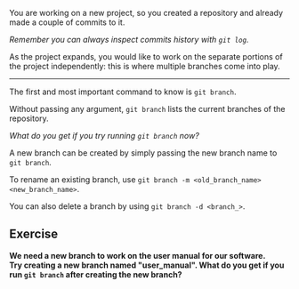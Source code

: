 You are working on a new project, so you created a repository and already made a couple of commits to it.

*Remember you can always inspect commits history with `git log`.*

As the project expands, you would like to work on the separate portions of the project independently: this is where multiple branches come into play.

---

The first and most important command to know is `git branch`.

Without passing any argument, `git branch` lists the current branches of the repository.

*What do you get if you try running `git branch` now?*

A new branch can be created by simply passing the new branch name to `git branch`.

To rename an existing branch, use `git branch -m <old_branch_name> <new_branch_name>`.

You can also delete a branch by using `git branch -d <branch_>`.

## Exercise

**We need a new branch to work on the user manual for our software.  
Try creating a new branch named "user_manual".
What do you get if you run `git branch` after creating the new branch?**
